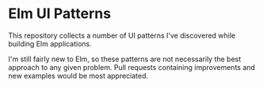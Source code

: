 # Elm UI Patterns

This repository collects a number of UI patterns I've discovered while building
Elm applications.

I'm still fairly new to Elm, so these patterns are not necessarily the best
approach to any given problem. Pull requests containing improvements and new
examples would be most appreciated.
